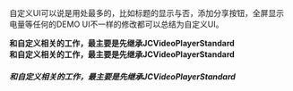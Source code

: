 自定义UI可以说是用处最多的，比如标题的显示与否，添加分享按钮，全屏显示电量等任何的DEMO UI不一样的修改都可以总结为自定义UI。

**和自定义相关的工作，最主要是先继承JCVideoPlayerStandard**<br />
**和自定义相关的工作，最主要是先继承JCVideoPlayerStandard**

##### 和自定义相关的工作，最主要是先继承JCVideoPlayerStandard